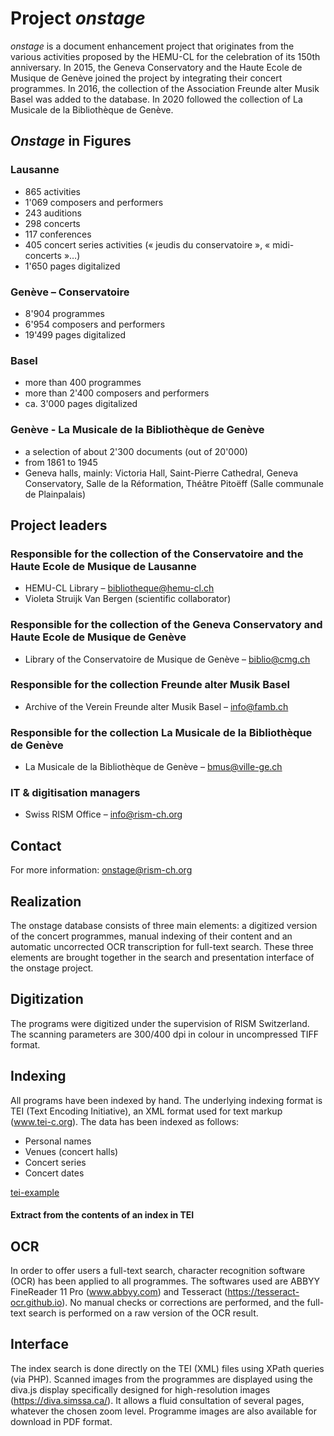 # Project _onstage_
_onstage_ is a document enhancement project that originates from the various activities proposed by the HEMU-CL for the celebration of its 150th anniversary. In 2015, the Geneva Conservatory and the Haute Ecole de Musique de Genève joined the project by integrating their concert programmes. In 2016, the collection of the Association Freunde alter Musik Basel was added to the database. In 2020 followed the collection of La Musicale de la Bibliothèque de Genève.  

## _Onstage_ in Figures

### Lausanne

* 865 activities
* 1'069 composers and performers
* 243 auditions
* 298 concerts
* 117 conferences
* 405 concert series activities (« jeudis du conservatoire », « midi-concerts »…)
* 1'650 pages digitalized

### Genève – Conservatoire

* 8'904 programmes
* 6'954 composers and performers
* 19'499 pages digitalized

### Basel

* more than 400 programmes
* more than 2'400 composers and performers
* ca. 3'000 pages digitalized

### Genève - La Musicale de la Bibliothèque de Genève

* a selection of about 2'300 documents (out of 20'000)
* from 1861 to 1945
* Geneva halls, mainly: Victoria Hall, Saint-Pierre Cathedral, Geneva Conservatory, Salle de la Réformation, Théâtre Pitoëff (Salle communale de Plainpalais)

## Project leaders
### Responsible for the collection of the Conservatoire and the Haute Ecole de Musique de Lausanne

* HEMU-CL Library – bibliotheque@hemu-cl.ch
* Violeta Struijk Van Bergen (scientific collaborator)

### Responsible for the collection of the Geneva Conservatory and Haute Ecole de Musique de Genève

* Library of the Conservatoire de Musique de Genève – biblio@cmg.ch

### Responsible for the collection Freunde alter Musik Basel

* Archive of the Verein Freunde alter Musik Basel – info@famb.ch

### Responsible for the collection La Musicale de la Bibliothèque de Genève

* La Musicale de la Bibliothèque de Genève – bmus@ville-ge.ch

### IT & digitisation managers

* Swiss RISM Office – info@rism-ch.org

## Contact
For more information: onstage@rism-ch.org

## Realization
The onstage database consists of three main elements: a digitized version of the concert programmes, manual indexing of their content and an automatic uncorrected OCR transcription for full-text search. These three elements are brought together in the search and presentation interface of the onstage project.

## Digitization
The programs were digitized under the supervision of RISM Switzerland. The scanning parameters are 300/400 dpi in colour in uncompressed TIFF format.

## Indexing
All programs have been indexed by hand. The underlying indexing format is TEI (Text Encoding Initiative), an XML format used for text markup (www.tei-c.org). The data has been indexed as follows:

* Personal names
* Venues (concert halls)
* Concert series
* Concert dates

[tei-example](https://raw.githubusercontent.com/rism-ch/onstage-texts/master/images/tei-example.png)
#### Extract from the contents of an index in TEI

## OCR
In order to offer users a full-text search, character recognition software (OCR) has been applied to all programmes. The softwares used are ABBYY FineReader 11 Pro (www.abbyy.com) and Tesseract (https://tesseract-ocr.github.io). No manual checks or corrections are performed, and the full-text search is performed on a raw version of the OCR result.

## Interface
The index search is done directly on the TEI (XML) files using XPath queries (via PHP). Scanned images from the programmes are displayed using the diva.js display specifically designed for high-resolution images (https://diva.simssa.ca/). It allows a fluid consultation of several pages, whatever the chosen zoom level. Programme images are also available for download in PDF format.
